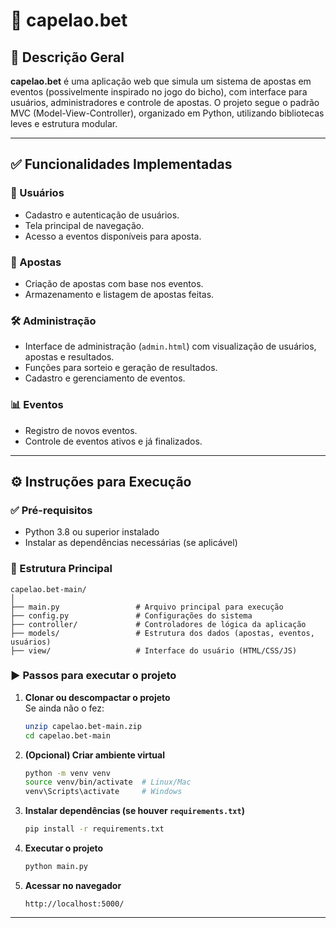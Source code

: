 # 📄 capelao.bet

## 📌 Descrição Geral

**capelao.bet** é uma aplicação web que simula um sistema de apostas em eventos (possivelmente inspirado no jogo do bicho), com interface para usuários, administradores e controle de apostas. O projeto segue o padrão MVC (Model-View-Controller), organizado em Python, utilizando bibliotecas leves e estrutura modular.

---

## ✅ Funcionalidades Implementadas

### 👥 Usuários
- Cadastro e autenticação de usuários.
- Tela principal de navegação.
- Acesso a eventos disponíveis para aposta.

### 🐒 Apostas
- Criação de apostas com base nos eventos.
- Armazenamento e listagem de apostas feitas.

### 🛠️ Administração
- Interface de administração (`admin.html`) com visualização de usuários, apostas e resultados.
- Funções para sorteio e geração de resultados.
- Cadastro e gerenciamento de eventos.

### 📊 Eventos
- Registro de novos eventos.
- Controle de eventos ativos e já finalizados.

---

## ⚙️ Instruções para Execução

### ✅ Pré-requisitos

- Python 3.8 ou superior instalado
- Instalar as dependências necessárias (se aplicável)

### 📁 Estrutura Principal

```
capelao.bet-main/
│
├── main.py                 # Arquivo principal para execução
├── config.py               # Configurações do sistema
├── controller/             # Controladores de lógica da aplicação
├── models/                 # Estrutura dos dados (apostas, eventos, usuários)
├── view/                   # Interface do usuário (HTML/CSS/JS)
```

### ▶️ Passos para executar o projeto

1. **Clonar ou descompactar o projeto**  
   Se ainda não o fez:
   ```bash
   unzip capelao.bet-main.zip
   cd capelao.bet-main
   ```

2. **(Opcional) Criar ambiente virtual**
   ```bash
   python -m venv venv
   source venv/bin/activate  # Linux/Mac
   venv\Scripts\activate     # Windows
   ```

3. **Instalar dependências (se houver `requirements.txt`)**
   ```bash
   pip install -r requirements.txt
   ```

4. **Executar o projeto**
   ```bash
   python main.py
   ```

5. **Acessar no navegador**
   ```
   http://localhost:5000/
   ```

---

